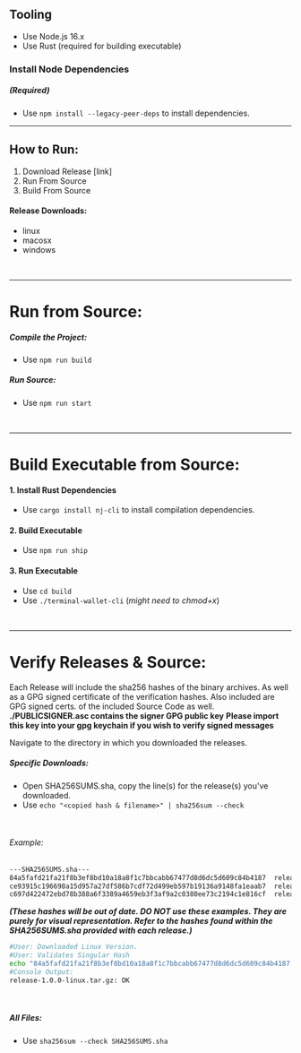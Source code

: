## Tooling

- Use Node.js 16.x
- Use Rust (required for building executable)

### Install Node Dependencies

##### (_Required_)

- Use `npm install --legacy-peer-deps` to install dependencies.

<hr>

## How to Run:

1. Download Release [link]
2. Run From Source
3. Build From Source

#### Release Downloads:

- linux
- macosx
- windows

<br>
<hr>

# Run from Source:

##### Compile the Project:

- Use `npm run build`

##### Run Source:

- Use `npm run start`
<br>

<hr>

# Build Executable from Source:

#### 1. Install Rust Dependencies

- Use `cargo install nj-cli` to install compilation dependencies.

#### 2. Build Executable

- Use `npm run ship`

#### 3. Run Executable

- Use `cd build`
- Use `./terminal-wallet-cli` (_might need to chmod+x_)
<br>

<hr>

# Verify Releases & Source:
Each Release will include the sha256 hashes of the binary archives. As well as a GPG signed certificate of the verification hashes. Also included are GPG signed certs. of the included Source Code as well.
**./PUBLICSIGNER.asc contains the signer GPG public key**
**Please import this key into your gpg keychain if you wish to verify signed messages**

Navigate to the directory in which you downloaded the releases.

##### Specific Downloads:
- Open SHA256SUMS.sha, copy the line(s) for the release(s) you've downloaded.
- Use `echo "<copied hash & filename>" | sha256sum --check`
<br>

###### Example: 
```sh
---SHA256SUMS.sha---
84a5fafd21fa21f8b3ef8bd10a18a8f1c7bbcabb67477d8d6dc5d609c84b4187  release-1.0.0-linux.tar.gz
ce93915c196698a15d957a27df586b7cdf72d499eb597b19136a9148fa1eaab7  release-1.0.0-macos.tar.gz
c697d422472ebd78b388a6f3389a4659eb3f3af9a2c0380ee73c2194c1e816cf  release-1.0.0-win.tar.gz

``` 
***(These hashes will be out of date. DO NOT use these examples. They are purely for visual representation. Refer to the hashes found within the SHA256SUMS.sha provided with each release.)***

```sh
#User: Downloaded Linux Version.
#User: Validates Singular Hash
echo "84a5fafd21fa21f8b3ef8bd10a18a8f1c7bbcabb67477d8d6dc5d609c84b4187  release-1.0.0-linux.tar.gz" | sha256sum --check
#Console Output: 
release-1.0.0-linux.tar.gz: OK
```
<br>

##### All Files:
- Use `sha256sum --check SHA256SUMS.sha`

